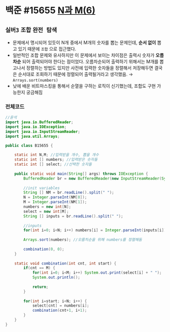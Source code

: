 # 백준 #15655 [N과 M(6)](https://www.acmicpc.net/problem/15655)
`실버3` `조합` `완전 탐색`
---
- 문제에서 명시되어 있듯이 N개 중에서 M개의 숫자를 뽑는 문제인데, **순서 없이** 뽑고 있기 때문에 `조합` 으로 접근했다.
- 일반적인 조합 문제와 유사하지만 이 문제에서 보이는 차이점은 출력시 숫자가 **오름차순** 되어 출력되어야 한다는 점이었다. 오름차순되어 출력하기 위해서는 M개를 뽑고나서 정렬하는 방법도 있지만 사전에 입력한 숫자들을 정렬해서 저장해두면 결국은 순서대로 조회하기 때문에 정렬되어 출력될거라고 생각했음. → `Arrays.sort(numbers)` 
- 낮에 배운 비트마스킹을 통해서 순열을 구하는 로직이 신기했는데, 조합도 구현 가능한지 궁금해짐

### 전체코드
```java
//윤석
import java.io.BufferedReader;
import java.io.IOException;
import java.io.InputStreamReader;
import java.util.Arrays;

public class B15655 {
	
	static int N,M; //입력받을 개수, 뽑을 개수
	static int [] numbers; //입력받은 숫자들
	static int [] select; //선택한 숫자들
	
	public static void main(String[] args) throws IOException {
		BufferedReader br = new BufferedReader(new InputStreamReader(System.in));
		
		//init variables
		String [] NM = br.readLine().split(" ");
		N = Integer.parseInt(NM[0]);
		M = Integer.parseInt(NM[1]);
		numbers = new int[N];
		select = new int[M];
		String [] inputs = br.readLine().split(" ");
		
		//inputs
		for(int i=0; i<N; i++) numbers[i] = Integer.parseInt(inputs[i]);
		
		Arrays.sort(numbers); //오름차순을 위해 numbers를 정렬해둠
		
		combination(0, 0);
	}
	
	static void combination(int cnt, int start) {
		if(cnt == M) {
			for(int i=0; i<M; i++) System.out.print(select[i] + " ");
			System.out.println();
			
			return;
		}
		
		for(int i=start; i<N; i++) {
			select[cnt] = numbers[i];
			combination(cnt+1, i+1);
		}
	}
}
```
